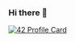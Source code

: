 ### Hi there 👋

[![42 Profile Card](https://1337-readme.vercel.app/api/profile?cursus=42cursus&dark=true&login=ylabtaim)](https://github.com/mohouyizme/1337-readme)
